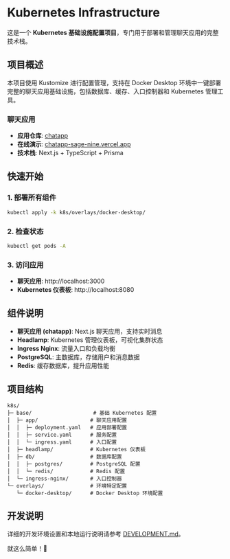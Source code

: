 # Kubernetes Infrastructure

这是一个 **Kubernetes 基础设施配置项目**，专门用于部署和管理聊天应用的完整技术栈。

## 项目概述

本项目使用 Kustomize 进行配置管理，支持在 Docker Desktop 环境中一键部署完整的聊天应用基础设施，包括数据库、缓存、入口控制器和 Kubernetes 管理工具。

### 聊天应用
- **应用仓库**: [chatapp](https://github.com/lowjungxuan98/chatapp)
- **在线演示**: [chatapp-sage-nine.vercel.app](https://chatapp-sage-nine.vercel.app)
- **技术栈**: Next.js + TypeScript + Prisma

## 快速开始

### 1. 部署所有组件
```bash
kubectl apply -k k8s/overlays/docker-desktop/
```

### 2. 检查状态
```bash
kubectl get pods -A
```

### 3. 访问应用
- **聊天应用**: http://localhost:3000
- **Kubernetes 仪表板**: http://localhost:8080

## 组件说明

- **聊天应用 (chatapp)**: Next.js 聊天应用，支持实时消息
- **Headlamp**: Kubernetes 管理仪表板，可视化集群状态
- **Ingress Nginx**: 流量入口和负载均衡
- **PostgreSQL**: 主数据库，存储用户和消息数据
- **Redis**: 缓存数据库，提升应用性能

## 项目结构
```
k8s/
├─ base/                    # 基础 Kubernetes 配置
│  ├─ app/                 # 聊天应用配置
│  │  ├─ deployment.yaml   # 应用部署配置
│  │  ├─ service.yaml      # 服务配置
│  │  └─ ingress.yaml      # 入口配置
│  ├─ headlamp/            # Kubernetes 仪表板
│  ├─ db/                  # 数据库配置
│  │  ├─ postgres/         # PostgreSQL 配置
│  │  └─ redis/            # Redis 配置
│  └─ ingress-nginx/       # 入口控制器
└─ overlays/               # 环境特定配置
   └─ docker-desktop/      # Docker Desktop 环境配置
```

## 开发说明

详细的开发环境设置和本地运行说明请参考 [DEVELOPMENT.md](DEVELOPMENT.md)。

就这么简单！🚀
